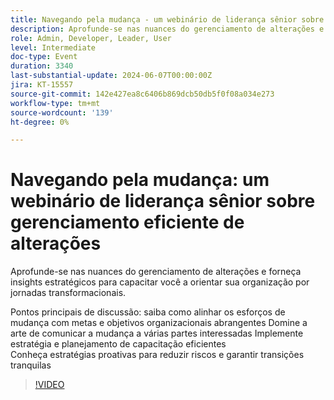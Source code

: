 ```yaml
---
title: Navegando pela mudança - um webinário de liderança sênior sobre gerenciamento eficiente de alterações
description: Aprofunde-se nas nuances do gerenciamento de alterações e forneça insights estratégicos para orientar sua organização por meio de jornadas de transformação.Pontos principais de discussão - Saiba como alinhar os esforços de alteração com metas e objetivos organizacionais abrangentes Domine a arte de comunicar mudanças a várias partes interessadas Implemente estratégia e planejamento de ativação eficientes Aprenda estratégias proativas para mitigar riscos e garantir transições tranquilas
role: Admin, Developer, Leader, User
level: Intermediate
doc-type: Event
duration: 3340
last-substantial-update: 2024-06-07T00:00:00Z
jira: KT-15557
source-git-commit: 142e427ea8c6406b869dcb50db5f0f08a034e273
workflow-type: tm+mt
source-wordcount: '139'
ht-degree: 0%

---
```



# Navegando pela mudança: um webinário de liderança sênior sobre gerenciamento eficiente de alterações

Aprofunde-se nas nuances do gerenciamento de alterações e forneça insights estratégicos para capacitar você a orientar sua organização por jornadas transformacionais.

Pontos principais de discussão: saiba como alinhar os esforços de mudança com metas e objetivos organizacionais abrangentes Domine a arte de comunicar a mudança a várias partes interessadas Implemente estratégia e planejamento de capacitação eficientes\
Conheça estratégias proativas para reduzir riscos e garantir transições tranquilas

>[!VIDEO](https://video.tv.adobe.com/v/3429286/?learn=on)
